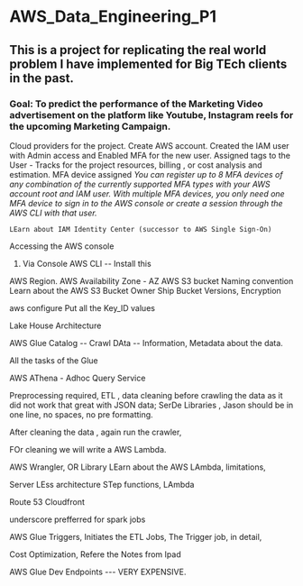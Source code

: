 # AWS_Data_Engineering_P1

## This is a project for replicating the real world problem I have implemented for Big TEch clients in the past.

### Goal: To predict the performance of the Marketing Video advertisement on the platform like Youtube, Instagram reels for the upcoming Marketing Campaign.


Cloud providers for the project.
    Create AWS account.
    Created the IAM user with Admin access and Enabled MFA for the new user.
    Assigned tags to the User - Tracks for the project resources, billing , or cost analysis and estimation.
    MFA device assigned
    <i>You can register up to 8 MFA devices of any combination of the currently supported MFA types with your AWS account root and IAM user. With multiple MFA devices, you only need one MFA device to sign in to the AWS console or create a session through the AWS CLI with that user.</i>

    LEarn about IAM Identity Center (successor to AWS Single Sign-On)
    
Accessing the AWS console
1. Via Console
AWS CLI -- Install this

AWS Region.
AWS Availability Zone - AZ
AWS S3 bucket Naming convention
Learn about the AWS S3 Bucket Owner Ship
Bucket Versions, Encryption


 aws configure
 Put all the Key_ID values

 Lake House Architecture

 AWS Glue Catalog -- Crawl DAta -- Information, Metadata about the data. 


All the tasks of the Glue

AWS AThena - Adhoc Query Service

Preprocessing required, ETL , data cleaning before crawling the data as it did not work that great with JSON data;
SerDe Libraries , Jason should be in one line, no spaces, no pre formatting.

After cleaning the data , again run the crawler, 

FOr cleaning we will write  a AWS Lambda.


 AWS Wrangler, OR Library
LEarn about the AWS LAmbda, limitations, 


Server LEss architecture
STep functions, LAmbda

Route 53
Cloudfront



underscore prefferred for spark jobs

AWS Glue Triggers, Initiates the ETL Jobs,
The Trigger job, in detail, 

  
Cost Optimization, Refere the Notes from Ipad

AWS Glue Dev Endpoints --- VERY EXPENSIVE.
